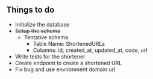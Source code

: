 ## Things to do
* Initialize the database
* ~~Setup the schema~~
  * Tentative schema
    * Table Name: ShortenedURLs
    * Columns: id, created_at, updated_at, code, url
* Write tests for the shortener
* Create endpoint to create a shortened URL
* Fix bug and use environment domain url